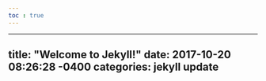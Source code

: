 ```yaml
---
toc : true
---
```


---
title: "Welcome to Jekyll!"
date: 2017-10-20 08:26:28 -0400
categories: jekyll update
---